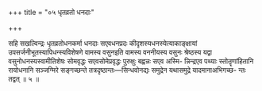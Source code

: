 +++
title = "०५ धृतव्रतो धनदाः"

+++

सहि सखल्विन्द्रः धृतव्रतोधनकर्मा धनदाः सएवधनप्रदः कीदृशस्यधनस्येत्याकाङ्क्षायां उपसर्जनीभूतस्यापिधन्स्यविशेषणे वामस्य वसुनइति वामस्य वननीयस्य वसुनः श्रेष्ठस्य यद्वा वसुनोधनस्यस्वामीतिशेषः सोमवृद्धः सएवसोमेप्रवृद्धः पुरुक्षुः बह्वन्नः सएव अस्मि- न्निन्द्रएव पथ्याः स्तोतॄणांहितानि रायोधनानि सञ्जग्मिरे सङ्गच्छन्ते तत्रदृष्ठान्तः—सिन्धवोनद्यः समुद्रेन यथासमुद्रे यादमानाअभिगच्छ- न्तः तद्वत् ॥ ५ ॥